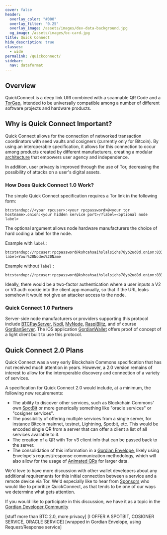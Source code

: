 ```yaml
---
cover: false
header:
  overlay_color: "#000"
  overlay_filter: "0.25"
  overlay_image: /assets/images/dev-data-background.jpg
  og_image: /assets/images/bc-card.jpg
title: Quick Connect
hide_description: true
classes:
  - wide
permalink: /quickconnect/
sidebar:
  nav: dataformat
---
```


## Overview

QuickConnect is a deep link URI combined with a scannable QR Code and
a [TorGap](/torgap/), intended to be universally compatible among a
number of different software projects and hardware products.

## Why is Quick Connect Important?

Quick Connect allows for the connection of networked transaction
coordinators with seed vaults and cosigners (currently only for
Bitcoin). By using an interoperable specification, it allows for this
connection to occur among products created by different manufacturers,
creating a modular [architecture](/architecture/) that empowers user
agency and independence.

In addition, user privacy is improved through the use of Tor,
decreasing the possibility of attacks on a user's digital assets.

### How Does Quick Connect 1.0 Work?

The simple Quick Connect specification requires a Tor link in the
following form:

```
btcstandup://<your rpcuser>:<your rpcpassword>@<your tor hostname>.onion:<your hidden service port>/?label=<optional node label>
```

The optional argument allows node hardware manufacturers the choice of hard coding a label for the node.

Example with `label` :

```
btcstandup://rpcuser:rpcpassword@kshcahsaihslalsichs78yb2ud8d.onion:8332/?label=Your%20Nodes%20Name
```

Example without `label` :

```
btcstandup://rpcuser:rpcpassword@kshcahsaihslalsichs78yb2ud8d.onion:8332/?
```

Ideally, there would be a two-factor authentication where a user
inputs a V2 or V3 auth cookie into the client app manually, so that if
the URL leaks somehow it would not give an attacker access to the
node.

### Quick Connect 1.0 Partners

Server-side node manufacturers or providers supporting this protocol
include [BTCPayServer](https://btcpayserver.org),
[Nodl](https://www.nodl.it/), [MyNode](http://www.mynodebtc.com),
[RaspiBlitz](https://github.com/rootzoll/raspiblitz), and of course
[GordianServer](https://github.com/BlockchainCommons/GordianServer-macOS). The
iOS application
[GordianWallet](https://github.com/BlockchainCommons/GordianWallet-iOS)
offers proof of concept of a light client built to use this protocol.

## Quick Connect 2.0 Plans

Quick Connect was a very early Blockchain Commons specification that has
not received much attention in years. However, a 2.0 version remains of
interest to allow for the interoperable discovery and connection of
a variety of services.

A specification for Quick Connect 2.0 would include, at a minimum, the
following new requirements:

* The ability to discover other services, such as Blockchain Commons'
own [SpotBit](https://github.com/BlockchainCommons/spotbit) or more
generically something like "oracle services" or "cosigner services".
* The possibility of offering multiple services from a single
  server, for instance Bitcoin mainnet, testnet, Lightning, Spotbit,
  etc. This would be encoded
  single QR from a server that can offer a client a list of all
  services available to it.
* The creation of a QR with Tor v3 client info that can be passed back
  to the server.
* The consolidation of this information in a [Gordian Envelope](/envelope/), likely using Envelope's request/response communication methodology, which will also allow for the usage of [Animated QRs](/animated-qrs/) for larger data.

We'd love to have more discussion with other wallet developers about
any additional requirements for this initial connection between a
service and a remote device via Tor. We'd especially like to hear from
[Sponsors](https://github.com/sponsors/BlockchainCommons) who would
like to prioritize QuickConnect, as that tends to be one of our ways
we determine what gets attention.

If you would like to participate in this discussion, we have it as a
topic in the [Gordian Developer Community](https://github.com/BlockchainCommons/Gordian-Developer-Community/discussions/33)

[stuff more than BTC 2.0, more privacy]
[I OFFER A SPOTBIT, COSIGNER SERVICE, ORACLE SERVICE]
[wrapped in Gordian Envelope, using Request/Response service]
